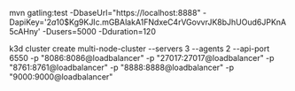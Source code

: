 mvn gatling:test -DbaseUrl="https://localhost:8888" -DapiKey='$2a$10$Kg9KJIc.mGBAlakA1FNdxeC4rVGovvrJK8bJhUOud6JPKnA5cAHny' -Dusers=5000 -Dduration=120


k3d cluster create multi-node-cluster --servers 3 --agents 2 --api-port 6550 -p "8086:8086@loadbalancer" -p "27017:27017@loadbalancer" -p "8761:8761@loadbalancer" -p "8888:8888@loadbalancer" -p "9000:9000@loadbalancer"
